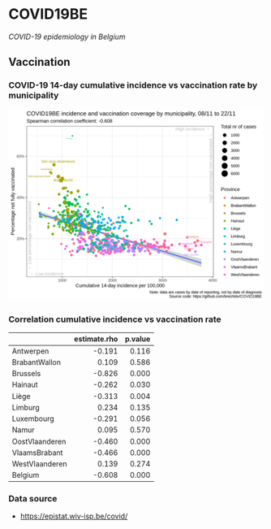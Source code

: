 
# COVID19BE

*COVID-19 epidemiology in Belgium*

## Vaccination

### COVID-19 14-day cumulative incidence vs vaccination rate by municipality

![](covid19be-vaccination.png)

### Correlation cumulative incidence vs vaccination rate

|                | estimate.rho | p.value |
| :------------- | -----------: | ------: |
| Antwerpen      |      \-0.191 |   0.116 |
| BrabantWallon  |        0.109 |   0.586 |
| Brussels       |      \-0.826 |   0.000 |
| Hainaut        |      \-0.262 |   0.030 |
| Liège          |      \-0.313 |   0.004 |
| Limburg        |        0.234 |   0.135 |
| Luxembourg     |      \-0.291 |   0.056 |
| Namur          |        0.095 |   0.570 |
| OostVlaanderen |      \-0.460 |   0.000 |
| VlaamsBrabant  |      \-0.466 |   0.000 |
| WestVlaanderen |        0.139 |   0.274 |
| Belgium        |      \-0.608 |   0.000 |

### Data source

  - <https://epistat.wiv-isp.be/covid/>
